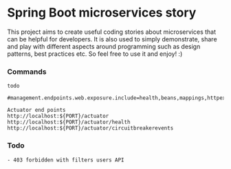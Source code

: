 # Spring Boot microservices story

This project aims to create useful coding stories about microservices that can be helpful for developers.
It is also used to simply demonstrate, share and play with different aspects around programming such as design patterns, best practices etc. 
So feel free to use it and enjoy! :)

### Commands
```
todo

#management.endpoints.web.exposure.include=health,beans,mappings,httpexchanges

Actuator end points
http://localhost:${PORT}/actuator
http://localhost:${PORT}/actuator/health
http://localhost:${PORT}/actuator/circuitbreakerevents

```

### Todo
```
- 403 forbidden with filters users API

```